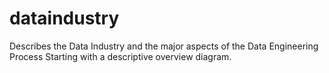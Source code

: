 # dataindustry
Describes the Data Industry and the major aspects of the Data Engineering Process
Starting with a descriptive overview diagram.
